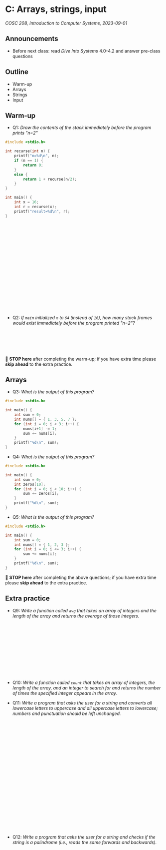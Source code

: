 # C: Arrays, strings, input
_COSC 208, Introduction to Computer Systems, 2023-09-01_

## Announcements
* Before next class: read _Dive Into Systems_ 4.0-4.2 and answer pre-class questions

## Outline
* Warm-up
* Arrays
* Strings
* Input

## Warm-up
* Q1: _Draw the contents of the stack immediately before the program prints "n=2"_


```c
#include <stdio.h>

int recurse(int n) {
    printf("n=%d\n", n);
    if (n == 1) {
        return 0;
    }
    else {
        return 1 + recurse(n/2);
    }
}

int main() {
    int x = 16;
    int r = recurse(x);
    printf("result=%d\n", r);
}
```

<div style="height:20em;"></div>

* Q2: _If `main` initialized `x` to `64` (instead of `16`), how many stack frames would exist immediately before the program printed "n=2"?_

<div style="height:5em;"></div>

🛑 **STOP here** after completing the warm-up; if you have extra time please **skip ahead** to the extra practice.

<div style="page-break-after:always;"></div>

## Arrays

* Q3: _What is the output of this program?_


```c
#include <stdio.h>

int main() {
    int sum = 0;
    int nums[] = { 1, 3, 5, 7 };
    for (int i = 0; i < 3; i++) {
        nums[i+1] -= 1;
        sum += nums[i];
    }
    printf("%d\n", sum);
}
```

* Q4: _What is the output of this program?_


```c
#include <stdio.h>

int main() {
    int sum = 0;
    int zeros[10];
    for (int i = 0; i < 10; i++) {
        sum += zeros[i];
    }
    printf("%d\n", sum);
}
```

* Q5: _What is the output of this program?_


```c
#include <stdio.h>

int main() {
    int sum = 0;
    int nums[] = { 1, 2, 3 };
    for (int i = 0; i <= 3; i++) {
        sum += nums[i];
    }
    printf("%d\n", sum);
}
```

🛑 **STOP here** after completing the above questions; if you have extra time please **skip ahead** to the extra practice.

## Extra practice
* Q9: _Write a function called `avg` that takes an array of integers and the length of the array and returns the average of those integers._

<div style="height:12em;"></div>

* Q10: _Write a function called `count` that takes an array of integers,  the length of the array, and an integer to search for and returns the number of times the specified integer appears in the array._

<div style="page-break-after:always;"></div>

* Q11: _Write a program that asks the user for a string and converts all lowercase letters to uppercase and all uppercase letters to lowercase; numbers and punctuation should be left unchanged._

<div style="height:25em;"></div>

* Q12: _Write a program that asks the user for a string and checks if the string is a palindrome (i.e., reads the same forwards and backwards)._
